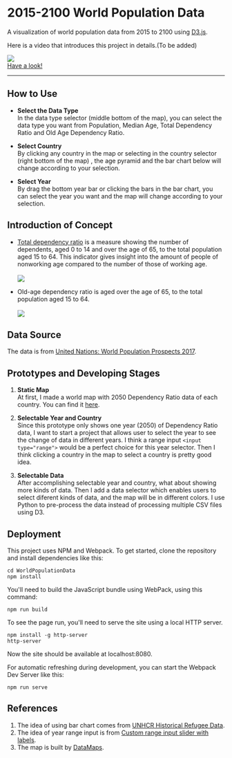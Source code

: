 # 2015-2100 World Population Data

A visualization of world population data from 2015 to 2100 using [D3.js](https://d3js.org/). 

Here is a video that introduces this project in details.(To be added)


[<img src="https://gist.githubusercontent.com/BruceHenry/f9c8fdaa96182f18c5517a0d18323f40/raw/0c2763039f565f32412a994c7e437278bd687c43/thumbnail.png"/>](https://brucehenry.github.io/WorldPopulationData/)
<br>
[Have a look!](https://brucehenry.github.io/WorldPopulationData/)
***
## How to Use
- __Select the Data Type__<br>
In the data type selector (middle bottom of the map), you can select the data type you want from Population, Median Age, Total Dependency Ratio and Old Age Dependency Ratio.

- __Select Country__<br>
By clicking any country in the map or selecting in the country selector (right bottom of the map) , the age pyramid and the bar chart below will change according to your selection.

- __Select Year__<br>
By drag the bottom year bar or clicking the bars in the bar chart, you can select the year you want and the map will change according to your selection. 

## Introduction of Concept
- [Total dependency ratio](https://en.wikipedia.org/wiki/Dependency_ratio) is a measure showing the number of dependents, aged 0 to 14 and over the age of 65, to the total population aged 15 to 64. This indicator gives insight into the amount of people of nonworking age compared to the number of those of working age.
<br/><br/><img src="https://wikimedia.org/api/rest_v1/media/math/render/svg/e7515ecc13b474b4953708350ad4197be7b6e40f"/>

- Old-age dependency ratio is aged over the age of 65, to the total population aged 15 to 64.
<br/><br/><img src="https://wikimedia.org/api/rest_v1/media/math/render/svg/1864839236c02e2787c3fa2cac420edfcf8e5de2"/>

## Data Source
The data is from [United Nations: World Population Prospects 2017](https://esa.un.org/unpd/wpp/Download/Standard/Population/).

## Prototypes and Developing Stages
1. __Static Map__<br>
At first, I made a world map with 2050 Dependency Ratio data of each country. You can find it [here](https://bl.ocks.org/BruceHenry/1f282ffffdbf42d499b3ee034a4c23d1). 

2. __Selectable Year and Country__<br>
Since this prototype only shows one year (2050) of Dependency Ratio data, I want to start a project that allows user to select the year to see the change of data in different years. I think a range input `<input type="range">` would be a perfect choice for this year selector. Then I think clicking a country in the map to select a country is pretty good idea.

3. __Selectable Data__<br>
After accomplishing selectable year and country, what about showing more kinds of data. Then I add a data selector which enables users to select diferent kinds of data, and the map will be in different colors. I use Python to pre-process the data instead of processing multiple CSV files using D3.

## Deployment

This project uses NPM and Webpack. To get started, clone the repository and install dependencies like this:

```
cd WorldPopulationData
npm install
```

You'll need to build the JavaScript bundle using WebPack, using this command:

```
npm run build
```

To see the page run, you'll need to serve the site using a local HTTP server.

```
npm install -g http-server
http-server
```

Now the site should be available at localhost:8080.

For automatic refreshing during development, you can start the Webpack Dev Server like this:

```
npm run serve
```

## References
1. The idea of using bar chart comes from [UNHCR Historical Refugee Data](http://data.unhcr.org/dataviz/).
2. The idea of year range input is from [Custom range input slider with labels](https://codepen.io/trevanhetzel/pen/rOVrGK).
3. The map is built by [DataMaps](http://datamaps.github.io/).
